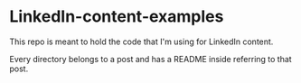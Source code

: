 # LinkedIn-content-examples
This repo is meant to hold the code that I'm using for LinkedIn content.

Every directory belongs to a post and has a README inside referring to that post.
